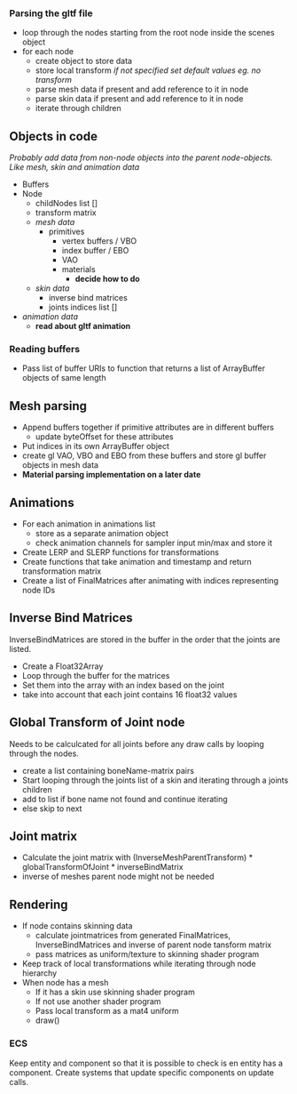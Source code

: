 ### Parsing the gltf file
- loop through the nodes starting from the root node inside the scenes object
- for each node
    - create object to store data
    - store local transform *if not specified set default values eg. no transform*
    - parse mesh data if present and add reference to it in node
    - parse skin data if present and add reference to it in node
    - iterate through children

## Objects in code
*Probably add data from non-node objects into the parent node-objects. Like mesh, skin and animation data*
- Buffers
- Node
    - childNodes list []
    - transform matrix
    - *mesh data*
        - primitives
            - vertex buffers / VBO
            - index buffer / EBO
            - VAO
            - materials
                - **decide how to do**
    - *skin data*
        - inverse bind matrices
        - joints indices list []
- *animation data*
    - **read about gltf animation**

### Reading buffers
- Pass list of buffer URIs to function that returns a list of ArrayBuffer objects of same length

## Mesh parsing
- Append buffers together if primitive attributes are in different buffers
    - update byteOffset for these attributes
- Put indices in its own ArrayBuffer object
- create gl VAO, VBO and EBO from these buffers and store gl buffer objects in mesh data
- **Material parsing implementation on a later date**

## Animations
- For each animation in animations list
    - store as a separate animation object
    - check animation channels for sampler input min/max and store it
- Create LERP and SLERP functions for transformations
- Create functions that take animation and timestamp and return transformation matrix
- Create a list of FinalMatrices after animating with indices representing node IDs

## Inverse Bind Matrices
InverseBindMatrices are stored in the buffer in the order that the joints are listed.

- Create a Float32Array
- Loop through the buffer for the matrices
- Set them into the array with an index based on the joint
- take into account that each joint contains 16 float32 values

## Global Transform of Joint node
Needs to be calculcated for all joints before any draw calls by looping through the nodes.
- create a list containing boneName-matrix pairs
- Start looping through the joints list of a skin and iterating through a joints children
- add to list if bone name not found and continue iterating
- else skip to next

## Joint matrix
- Calculate the joint matrix with
    (InverseMeshParentTransform) * globalTransformOfJoint * inverseBindMatrix
- inverse of meshes parent node might not be needed

## Rendering
- If node contains skinning data
    - calculate jointmatrices from generated FinalMatrices, InverseBindMatrices and inverse of parent node tansform matrix
    - pass matrices as uniform/texture to skinning shader program
- Keep track of local transformations while iterating through node hierarchy
- When node has a mesh
    - If it has a skin use skinning shader program
    - If not use another shader program
    - Pass local transform as a mat4 uniform
    - draw()

### ECS
Keep entity and component so that it is possible to check is en entity has a component.
Create systems that update specific components on update calls.